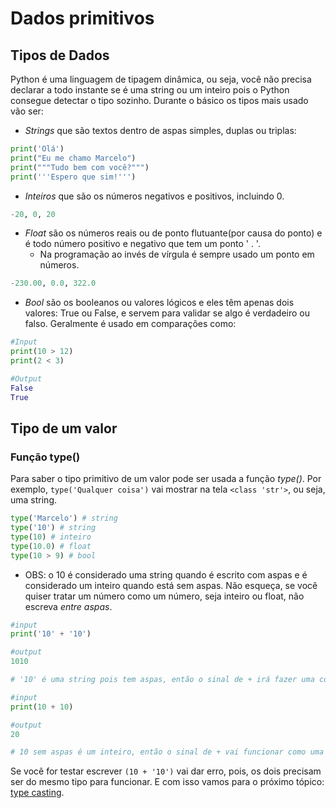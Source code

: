 # Dados primitivos

## Tipos de Dados

Python é uma linguagem de tipagem dinâmica, ou seja, você não precisa declarar a todo instante se é uma string ou um inteiro pois o Python consegue detectar o tipo sozinho. 
Durante o básico os tipos mais usado vão ser:

- *Strings* que são textos dentro de aspas simples, duplas ou triplas: 

``` py
print('Olá')
print("Eu me chamo Marcelo")
print("""Tudo bem com você?""")
print('''Espero que sim!''')
```

- *Inteiros* que são os números negativos e positivos, incluindo 0.  

``` py
-20, 0, 20
```

- *Float* são os números reais ou de ponto flutuante(por causa do ponto) e é todo número positivo e negativo que tem um ponto ' . '.    
  - Na programação ao invés de vírgula é sempre usado um ponto em números.

```py
-230.00, 0.0, 322.0
```

- *Bool* são os booleanos ou valores lógicos e eles têm apenas dois valores: True ou False, e servem para validar se algo é verdadeiro ou falso. Geralmente é usado em comparações como: 

```py
#Input
print(10 > 12)
print(2 < 3)

#Output
False
True
```

## Tipo de um valor

### Função type()

Para saber o tipo primitivo de um valor pode ser usada a função *type()*. Por exemplo, `type('Qualquer coisa')` vai mostrar na tela `<class 'str'>`, ou seja, uma string.                                      
```py
type('Marcelo') # string                                
type('10') # string                          
type(10) # inteiro          
type(10.0) # float                       
type(10 > 9) # bool           
```

- OBS: o 10 é considerado uma string quando é escrito com aspas e é considerado um inteiro quando está sem aspas. Não esqueça, se você quiser tratar um número como um número, seja inteiro ou float, não escreva *entre aspas*.
```py
#input
print('10' + '10') 

#output
1010

# '10' é uma string pois tem aspas, então o sinal de + irá fazer uma concatenação, que é juntar os dois valores, por isso o resultado foi '1010'

#input
print(10 + 10) 

#output
20

# 10 sem aspas é um inteiro, então o sinal de + vai funcionar como uma conta normal e vai mostrar na tela 20.
```
Se você for testar escrever `(10 + '10')` vai dar erro, pois, os dois precisam ser do mesmo tipo para funcionar. E com isso vamos para o próximo tópico: [type casting](https://github.com/Marcelo-4ever/Estudo/blob/main/Estudos/type_casting.md).



